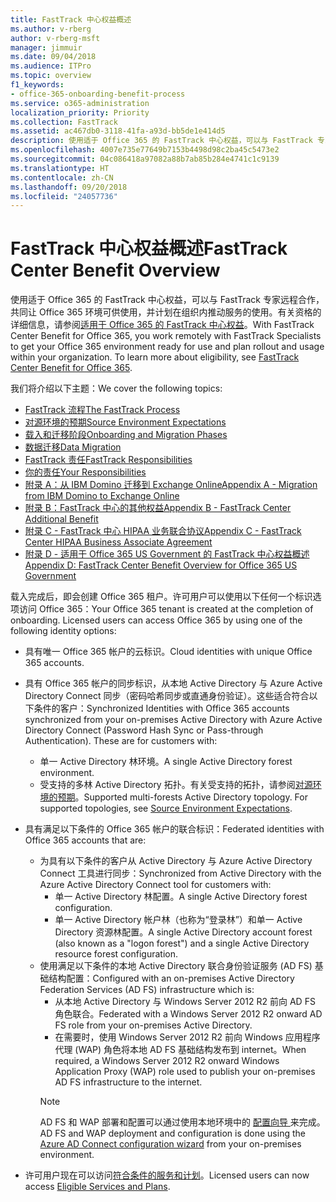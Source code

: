 ```yaml
---
title: FastTrack 中心权益概述
ms.author: v-rberg
author: v-rberg-msft
manager: jimmuir
ms.date: 09/04/2018
ms.audience: ITPro
ms.topic: overview
f1_keywords:
- office-365-onboarding-benefit-process
ms.service: o365-administration
localization_priority: Priority
ms.collection: FastTrack
ms.assetid: ac467db0-3118-41fa-a93d-bb5de1e414d5
description: 使用适于 Office 365 的 FastTrack 中心权益，可以与 FastTrack 专家远程合作，共同让 Office 365 环境可供使用，并计划在组织内推动服务的使用。有关资格的详细信息，请参阅适用于 Office 365 的 FastTrack 中心权益。
ms.openlocfilehash: 4007e735e77649b7153b4498d98c2ba45c5473e2
ms.sourcegitcommit: 04c086418a97082a88b7ab85b284e4741c1c9139
ms.translationtype: HT
ms.contentlocale: zh-CN
ms.lasthandoff: 09/20/2018
ms.locfileid: "24057736"
---
```

# <a name="fasttrack-center-benefit-overview"></a><span data-ttu-id="36afa-104">FastTrack 中心权益概述</span><span class="sxs-lookup"><span data-stu-id="36afa-104">FastTrack Center Benefit Overview</span></span>

<span data-ttu-id="36afa-p102">使用适于 Office 365 的 FastTrack 中心权益，可以与 FastTrack 专家远程合作，共同让 Office 365 环境可供使用，并计划在组织内推动服务的使用。有关资格的详细信息，请参阅[适用于 Office 365 的 FastTrack 中心权益](fasttrack-benefit-for-office-365.md)。</span><span class="sxs-lookup"><span data-stu-id="36afa-p102">With FastTrack Center Benefit for Office 365, you work remotely with FastTrack Specialists to get your Office 365 environment ready for use and plan rollout and usage within your organization. To learn more about eligibility, see [FastTrack Center Benefit for Office 365](fasttrack-benefit-for-office-365.md).</span></span>
  
<span data-ttu-id="36afa-107">我们将介绍以下主题：</span><span class="sxs-lookup"><span data-stu-id="36afa-107">We cover the following topics:</span></span>
- [<span data-ttu-id="36afa-108">FastTrack 流程</span><span class="sxs-lookup"><span data-stu-id="36afa-108">The FastTrack Process</span></span>](fasttrack-process.md) 
- [<span data-ttu-id="36afa-109">对源环境的预期</span><span class="sxs-lookup"><span data-stu-id="36afa-109">Source Environment Expectations</span></span>](source-environment-expectations.md)
- [<span data-ttu-id="36afa-110">载入和迁移阶段</span><span class="sxs-lookup"><span data-stu-id="36afa-110">Onboarding and Migration Phases</span></span>](onboarding-and-migration.md)
- [<span data-ttu-id="36afa-111">数据迁移</span><span class="sxs-lookup"><span data-stu-id="36afa-111">Data Migration</span></span>](data-migration.md)
- [<span data-ttu-id="36afa-112">FastTrack 责任</span><span class="sxs-lookup"><span data-stu-id="36afa-112">FastTrack Responsibilities</span></span>](fasttrack-responsibilities.md)
- [<span data-ttu-id="36afa-113">你的责任</span><span class="sxs-lookup"><span data-stu-id="36afa-113">Your Responsibilities</span></span>](your-responsibilities.md) 
- [<span data-ttu-id="36afa-114">附录 A：从 IBM Domino 迁移到 Exchange Online</span><span class="sxs-lookup"><span data-stu-id="36afa-114">Appendix A - Migration from IBM Domino to Exchange Online</span></span>](from-ibm-domino-to-exchange-online.md)
- [<span data-ttu-id="36afa-115">附录 B：FastTrack 中心的其他权益</span><span class="sxs-lookup"><span data-stu-id="36afa-115">Appendix B - FastTrack Center Additional Benefit</span></span>](fasttrack-additional-benefits.md)
- [<span data-ttu-id="36afa-116">附录 C - FastTrack 中心 HIPAA 业务联合协议</span><span class="sxs-lookup"><span data-stu-id="36afa-116">Appendix C - FastTrack Center HIPAA Business Associate Agreement</span></span>](hipaa-business-associate-agreement.md)
- [<span data-ttu-id="36afa-117">附录 D - 适用于 Office 365 US Government 的 FastTrack 中心权益概述</span><span class="sxs-lookup"><span data-stu-id="36afa-117">Appendix D: FastTrack Center Benefit Overview for Office 365 US Government</span></span>](US-Gov-appendix-overview.md)
    
<span data-ttu-id="36afa-p103">载入完成后，即会创建 Office 365 租户。许可用户可以使用以下任何一个标识选项访问 Office 365：</span><span class="sxs-lookup"><span data-stu-id="36afa-p103">Your Office 365 tenant is created at the completion of onboarding. Licensed users can access Office 365 by using one of the following identity options:</span></span>
- <span data-ttu-id="36afa-120">具有唯一 Office 365 帐户的云标识。</span><span class="sxs-lookup"><span data-stu-id="36afa-120">Cloud identities with unique Office 365 accounts.</span></span>
- <span data-ttu-id="36afa-p104">具有 Office 365 帐户的同步标识，从本地 Active Directory 与 Azure Active Directory Connect 同步（密码哈希同步或直通身份验证）。这些适合符合以下条件的客户：</span><span class="sxs-lookup"><span data-stu-id="36afa-p104">Synchronized Identities with Office 365 accounts synchronized from your on-premises Active Directory with Azure Active Directory Connect (Password Hash Sync or Pass-through Authentication). These are for customers with:</span></span>
  - <span data-ttu-id="36afa-123">单一 Active Directory 林环境。</span><span class="sxs-lookup"><span data-stu-id="36afa-123">A single Active Directory forest environment.</span></span>
  - <span data-ttu-id="36afa-p105">受支持的多林 Active Directory 拓扑。有关受支持的拓扑，请参阅[对源环境的预期](source-environment-expectations.md)。</span><span class="sxs-lookup"><span data-stu-id="36afa-p105">Supported multi-forests Active Directory topology. For supported topologies, see [Source Environment Expectations](source-environment-expectations.md).</span></span>
- <span data-ttu-id="36afa-126">具有满足以下条件的 Office 365 帐户的联合标识：</span><span class="sxs-lookup"><span data-stu-id="36afa-126">Federated identities with Office 365 accounts that are:</span></span>
  - <span data-ttu-id="36afa-127">为具有以下条件的客户从 Active Directory 与 Azure Active Directory Connect 工具进行同步：</span><span class="sxs-lookup"><span data-stu-id="36afa-127">Synchronized from Active Directory with the Azure Active Directory Connect tool for customers with:</span></span>
      - <span data-ttu-id="36afa-128">单一 Active Directory 林配置。</span><span class="sxs-lookup"><span data-stu-id="36afa-128">A single Active Directory forest configuration.</span></span>
      - <span data-ttu-id="36afa-129">单一 Active Directory 帐户林（也称为“登录林”）和单一 Active Directory 资源林配置。</span><span class="sxs-lookup"><span data-stu-id="36afa-129">A single Active Directory account forest (also known as a "logon forest") and a single Active Directory resource forest configuration.</span></span>
  - <span data-ttu-id="36afa-130">使用满足以下条件的本地 Active Directory 联合身份验证服务 (AD FS) 基础结构配置：</span><span class="sxs-lookup"><span data-stu-id="36afa-130">Configured with an on-premises Active Directory Federation Services (AD FS) infrastructure which is:</span></span>
      - <span data-ttu-id="36afa-131">从本地 Active Directory 与 Windows Server 2012 R2 前向 AD FS 角色联合。</span><span class="sxs-lookup"><span data-stu-id="36afa-131">Federated with a Windows Server 2012 R2 onward AD FS role from your on-premises Active Directory.</span></span>
      - <span data-ttu-id="36afa-132">在需要时，使用 Windows Server 2012 R2 前向 Windows 应用程序代理 (WAP) 角色将本地 AD FS 基础结构发布到 internet。</span><span class="sxs-lookup"><span data-stu-id="36afa-132">When required, a Windows Server 2012 R2 onward Windows Application Proxy (WAP) role used to publish your on-premises AD FS infrastructure to the internet.</span></span>
    > [!NOTE]
    > <span data-ttu-id="36afa-133">AD FS 和 WAP 部署和配置可以通过使用本地环境中的 [ 配置向导 ](https://go.microsoft.com/fwlink/?linkid=844794)来完成。</span><span class="sxs-lookup"><span data-stu-id="36afa-133">AD FS and WAP deployment and configuration is done using the [Azure AD Connect configuration wizard](https://go.microsoft.com/fwlink/?linkid=844794) from your on-premises environment.</span></span> 
  
- <span data-ttu-id="36afa-134">许可用户现在可以访问[符合条件的服务和计划](eligible-services-and-plans.md)。</span><span class="sxs-lookup"><span data-stu-id="36afa-134">Licensed users can now access [Eligible Services and Plans](eligible-services-and-plans.md).</span></span>
    

 
